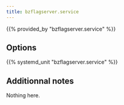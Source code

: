```yaml
---
title: bzflagserver.service
---
```


{{% provided_by "bzflagserver.service" %}}

## Options

{{% systemd_unit "bzflagserver.service" %}}

## Additionnal notes

Nothing here.